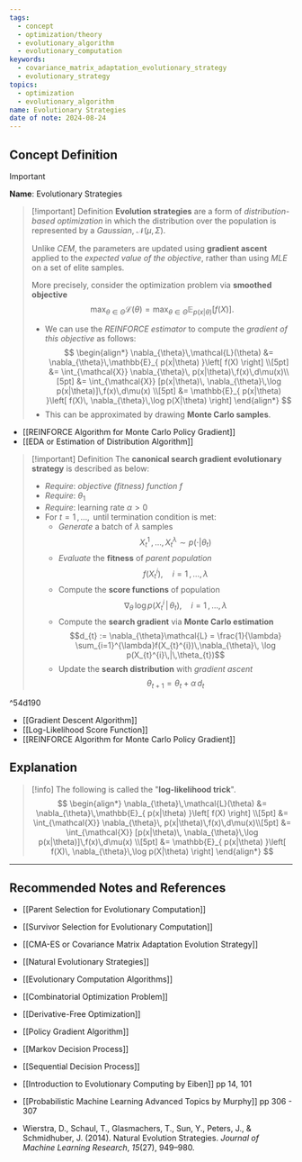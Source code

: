 ```yaml
---
tags:
  - concept
  - optimization/theory
  - evolutionary_algorithm
  - evolutionary_computation
keywords:
  - covariance_matrix_adaptation_evolutionary_strategy
  - evolutionary_strategy
topics:
  - optimization
  - evolutionary_algorithm
name: Evolutionary Strategies
date of note: 2024-08-24
---
```


## Concept Definition

>[!important]
>**Name**: Evolutionary Strategies

>[!important] Definition
>**Evolution strategies** are a form of *distribution-based optimization* in which the distribution over the population is represented by a *Gaussian*, $\mathcal{N}(\mu, \Sigma)$. 
>
>Unlike *CEM*, the parameters are updated using **gradient ascent** applied to the *expected value of the objective*, rather than using *MLE* on a set of elite samples. 
>
>More precisely, consider the optimization problem via **smoothed objective** $$\max_{\theta\in \Theta} \mathcal{L}(\theta) =  \max_{\theta\in \Theta}\mathbb{E}_{ p(x|\theta) }\left[ f(X) \right].$$ 
>
>- We can use the *REINFORCE estimator* to compute the *gradient of this objective* as follows: 
>  $$
> \begin{align*}
> \nabla_{\theta}\,\mathcal{L}(\theta) &= \nabla_{\theta}\,\mathbb{E}_{ p(x|\theta) }\left[ f(X) \right] \\[5pt]
> &= \int_{\mathcal{X}} \nabla_{\theta}\, p(x|\theta)\,f(x)\,d\mu(x)\\[5pt]
> &= \int_{\mathcal{X}} [p(x|\theta)\, \nabla_{\theta}\,\log p(x|\theta)]\,f(x)\,d\mu(x) \\[5pt]
> &= \mathbb{E}_{ p(x|\theta) }\left[ f(X)\, \nabla_{\theta}\,\log p(X|\theta) \right] 
> \end{align*}
> $$
>- This can be approximated by drawing **Monte Carlo samples**.

- [[REINFORCE Algorithm for Monte Carlo Policy Gradient]]
- [[EDA or Estimation of Distribution Algorithm]]

>[!important] Definition
>The **canonical search gradient evolutionary strategy** is described as below:
>- *Require*: *objective (fitness) function* $f$
>- *Require*: $\theta_{1}$
>- *Require*: learning rate $\alpha >0$
>- For $t=1\,{,}\ldots{,}\,$ until termination condition is met:
>	- *Generate* a batch of $\lambda$ samples $$X_{t}^{1} \,{,}\ldots{,}\,X_{t}^{\lambda} \sim p(\cdot|\theta_{t})$$
>	- *Evaluate* the **fitness** of *parent population* $$f(X_{t}^{i}), \quad i=1\,{,}\ldots{,}\,\lambda$$
>	- Compute the **score functions** of population $$\nabla_{\theta}\, \log p(X_{t}^{i}\,|\,\theta_{t}), \quad i=1\,{,}\ldots{,}\,\lambda$$
>	- Compute the **search gradient** via **Monte Carlo estimation** $$d_{t} := \nabla_{\theta}\mathcal{L} = \frac{1}{\lambda}  \sum_{i=1}^{\lambda}f(X_{t}^{i})\,\nabla_{\theta}\, \log p(X_{t}^{i}\,|\,\theta_{t})$$
>	- Update the **search distribution** with *gradient ascent* $$\theta_{t+1} = \theta_{t} + \alpha\,d_{t} $$

^54d190

- [[Gradient Descent Algorithm]]
- [[Log-Likelihood Score Function]]
- [[REINFORCE Algorithm for Monte Carlo Policy Gradient]]


## Explanation


>[!info]
>The following is called the "**log-likelihood trick**".
> $$
> \begin{align*}
> \nabla_{\theta}\,\mathcal{L}(\theta) &= \nabla_{\theta}\,\mathbb{E}_{ p(x|\theta) }\left[ f(X) \right] \\[5pt]
> &= \int_{\mathcal{X}} \nabla_{\theta}\, p(x|\theta)\,f(x)\,d\mu(x)\\[5pt]
> &= \int_{\mathcal{X}} [p(x|\theta)\, \nabla_{\theta}\,\log p(x|\theta)]\,f(x)\,d\mu(x) \\[5pt]
> &= \mathbb{E}_{ p(x|\theta) }\left[ f(X)\, \nabla_{\theta}\,\log p(X|\theta) \right] 
> \end{align*}
> $$
>








-----------
##  Recommended Notes and References

- [[Parent Selection for Evolutionary Computation]]
- [[Survivor Selection for Evolutionary Computation]]



- [[CMA-ES or Covariance Matrix Adaptation Evolution Strategy]]
- [[Natural Evolutionary Strategies]]

- [[Evolutionary Computation Algorithms]]
- [[Combinatorial Optimization Problem]]
- [[Derivative-Free Optimization]]

- [[Policy Gradient Algorithm]]
- [[Markov Decision Process]]
- [[Sequential Decision Process]]


- [[Introduction to Evolutionary Computing by Eiben]] pp 14, 101
- [[Probabilistic Machine Learning Advanced Topics by Murphy]] pp 306 - 307
- Wierstra, D., Schaul, T., Glasmachers, T., Sun, Y., Peters, J., & Schmidhuber, J. (2014). Natural Evolution Strategies. _Journal of Machine Learning Research_, _15_(27), 949–980.